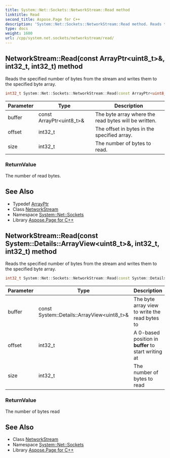 ```yaml
---
title: System::Net::Sockets::NetworkStream::Read method
linktitle: Read
second_title: Aspose.Page for C++
description: 'System::Net::Sockets::NetworkStream::Read method. Reads the specified number of bytes from the stream and writes them to the specified byte array in C++.'
type: docs
weight: 1600
url: /cpp/system.net.sockets/networkstream/read/
---
```

## NetworkStream::Read(const ArrayPtr\<uint8_t\>\&, int32_t, int32_t) method


Reads the specified number of bytes from the stream and writes them to the specified byte array.

```cpp
int32_t System::Net::Sockets::NetworkStream::Read(const ArrayPtr<uint8_t> &buffer, int32_t offset, int32_t size) override
```


| Parameter | Type | Description |
| --- | --- | --- |
| buffer | const ArrayPtr\<uint8_t\>\& | The byte array where the read bytes will be written. |
| offset | int32_t | The offset in bytes in the specified array. |
| size | int32_t | The number of bytes to read. |

### ReturnValue

The number of read bytes.

## See Also

* Typedef [ArrayPtr](../../../system/arrayptr/)
* Class [NetworkStream](../)
* Namespace [System::Net::Sockets](../../)
* Library [Aspose.Page for C++](../../../)
## NetworkStream::Read(const System::Details::ArrayView\<uint8_t\>\&, int32_t, int32_t) method


Reads the specified number of bytes from the stream and writes them to the specified byte array.

```cpp
int32_t System::Net::Sockets::NetworkStream::Read(const System::Details::ArrayView<uint8_t> &buffer, int32_t offset, int32_t size) override
```


| Parameter | Type | Description |
| --- | --- | --- |
| buffer | const System::Details::ArrayView\<uint8_t\>\& | The byte array view to write the read bytes to |
| offset | int32_t | A 0-based position in **buffer** to start writing at |
| size | int32_t | The number of bytes to read |

### ReturnValue

The number of bytes read

## See Also

* Class [NetworkStream](../)
* Namespace [System::Net::Sockets](../../)
* Library [Aspose.Page for C++](../../../)
